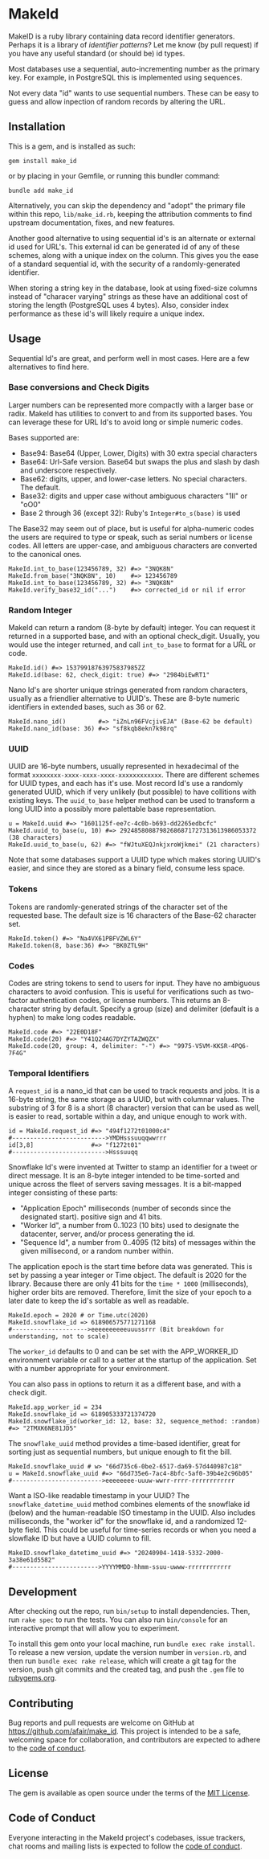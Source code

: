 # MakeId

MakeID is a ruby library containing data record identifier generators. Perhaps it is a library of _identifier patterns_?
Let me know (by pull request) if you have any useful standard (or should be) id types.

Most databases use a sequential, auto-incrementing number as the primary key. For example, in PostgreSQL this is implemented using sequences.

Not every data "id" wants to use sequential numbers. These can be easy to guess and allow inpection of random records by altering the URL.

## Installation

This is a gem, and is installed as such:

    gem install make_id

or by placing in your Gemfile, or running this bundler command:

    bundle add make_id

Alternatively, you can skip the dependency and "adopt" the primary file within this repo, `lib/make_id.rb`,
keeping the attribution comments to find upstream documentation, fixes, and new features.

Another good alternative to using sequential id's is an alternate or external id used for URL's. This external
id can be generated id of any of these schemes, along with a unique index on the column. This gives you the ease
of a standard sequential id, with the security of a randomly-generated identifier.

When storing a string key in the database, look at using fixed-size columns instead of "characer varying" strings
as these have an additional cost of storing the length (PostgreSQL uses 4 bytes). Also, consider index performance
as these id's will likely require a unique index.

## Usage

Sequential Id's are great, and perform well in most cases. Here are a few alternatives to find here.

### Base conversions and Check Digits

Larger numbers can be represented more compactly with a larger base or radix. MakeId has utilities to
convert to and from its supported bases. You can leverage these for URL Id's to avoid long or simple
numeric codes.

Bases supported are:

- Base94: Base64 (Upper, Lower, Digits) with 30 extra special characters
- Base64: Url-Safe version. Base64 but swaps the plus and slash by dash and underscore respectively.
- Base62: digits, upper, and lower-case letters. No special characters. The default.
- Base32: digits and upper case without ambiguous characters "1lI" or "oO0"
- Base 2 through 36 (except 32): Ruby's `Integer#to_s(base)` is used

The Base32 may seem out of place, but is useful for alpha-numeric codes the users are required to type or speak,
such as serial numbers or license codes.
All letters are upper-case, and ambiguous characters are converted to the canonical ones.

    MakeId.int_to_base(123456789, 32) #=> "3NQK8N"
    MakeId.from_base("3NQK8N", 10)    #=> 123456789
    MakeId.int_to_base(123456789, 32) #=> "3NQK8N"
    MakeId.verify_base32_id("...")    #=> corrected_id or nil if error

### Random Integer

MakeId can return a random (8-byte by default) integer. You can request it returned in a supported base,
and with an optional check_digit.
Usually, you would use the integer returned, and call `int_to_base` to format for a URL or code.

    MakeId.id() #=> 15379918763975837985ZZ
    MakeId.id(base: 62, check_digit: true) #=> "2984biEwRT1"

Nano Id's are shorter unique strings generated from random characters, usually as a friendlier alternative
to UUID's. These are 8-byte numeric identifiers in extended bases, such as 36 or 62.

    MakeId.nano_id()         #=> "iZnLn96FVcjivEJA" (Base-62 be default)
    MakeId.nano_id(base: 36) #=> "sf8kqb8ekn7k98rq"

### UUID

UUID are 16-byte numbers, usually represented in hexadecimal of the format `xxxxxxxx-xxxx-xxxx-xxxx-xxxxxxxxxxxx`.
There are different schemes for UUID types, and each has it's use. Most record Id's use a randomly generated UUID,
which if very unlikely (but possible) to have collitions with existing keys. The `uuid_to_base` helper method
can be used to transform a long UUID into a possibly more palettable base representation.

    u = MakeId.uuid #=> "1601125f-ee7c-4c0b-b693-dd2265edbcfc"
    MakeId.uuid_to_base(u, 10) #=> 29248580887982686871727313613986053372 (38 characters)
    MakeId.uuid_to_base(u, 62) #=> "fWJtuXEQJnkjxroWjkmei" (21 characters)

Note that some databases support a UUID type which makes storing UUID's easier, and since they are stored as a binary
field, consume less space.

### Tokens

Tokens are randomly-generated strings of the character set of the requested base.
The default size is 16 characters of the Base-62 character set.

    MakeId.token() #=> "Na4VX61PBFVZWL6Y"
    MakeId.token(8, base:36) #=> "BK0ZTL9H"

### Codes

Codes are string tokens to send to users for input. They have no ambiguous characters to avoid confusion.
This is useful for verifications such as two-factor authentication codes, or license numbers.
This returns an 8-character string by default. Specify a group (size) and delimiter (default is a hyphen)
to make long codes readable.

    MakeId.code #=> "22E0D18F"
    MakeId.code(20) #=> "Y41Q24AG7DYZYTAZWQZX"
    MakeId.code(20, group: 4, delimiter: "-") #=> "9975-V5VM-KKSR-4PQ6-7F4G"

### Temporal Identifiers

A `request_id` is a nano_id that can be used to track requests and jobs. It is a 16-byte string, the same
storage as a UUID, but with columnar values. The substring of 3 for 8 is a short (8 character) version that
can be used as well, is easier to read, sortable within a day, and unique enough to work with.

    id = MakeId.request_id #=> "494f1272t01000c4"
    #-------------------------->YMDHsssuuqqwwrrr
    id[3,8]                #=> "f1272t01"
    #-------------------------->Hsssuuqq

Snowflake Id's were invented at Twitter to stamp an identifier for a tweet or direct message.
It is an 8-byte integer intended to be time-sorted and unique across the fleet of servers saving messages.
It is a bit-mapped integer consisting of these parts:

- "Application Epoch" milliseconds (number of seconds since the designated start). positive sign and 41 bits.
- "Worker Id", a number from 0..1023 (10 bits) used to designate the datacenter, server, and/or process generating the id.
- "Sequence Id", a number from 0..4095 (12 bits) of messages within the given millisecond, or a random number within.

The application epoch is the start time before data was generated. This is set by passing a year integer or Time object.
The default is 2020 for the library. Because there are only 41 bits for the `time * 1000` (milliseconds),
higher order bits are removed. Therefore, limit the size of your epoch to a later date to keep the id's sortable as well as readable.

    MakeId.epoch = 2020 # or Time.utc(2020)
    MakeId.snowflake_id => 618906575771271168
    #--------------------->eeeeeeeeeeuuussrrr (Bit breakdown for understanding, not to scale)

The `worker_id` defaults to 0 and can be set with the APP_WORKER_ID environment variable or call
to a setter at the startup of the application. Set with a number appropriate for your environment.

You can also pass in options to return it as a different base, and with a check digit.

    MakeId.app_worker_id = 234
    MakeId.snowflake_id => 618905333721374720
    MakeId.snowflake_id(worker_id: 12, base: 32, sequence_method: :random) #=> "2TMXK6NE81JD5"

The `snowflake_uuid` method provides a time-based identifier, great for sorting just as sequential numbers, but unique enough to fit the bill.

    MakeId.snowflake_uuid # w> "66d735c6-0be2-6517-da69-57d440987c18"
    u = MakeId.snowflake_uuid #=> "66d735e6-7ac4-8bfc-5af0-39b4e2c96b05"
    #------------------------->eeeeeeee-uuuw-wwrr-rrrr-rrrrrrrrrrrr

Want a ISO-like readable timestamp in your UUID? The `snowflake_datetime_uuid` method combines elements of the
snowflake id (below) and the human-readable ISO timestamp in the UUID. Also includes milliseconds,
the "worker id" for the snowflake id, and a randomized 12-byte field. This could be useful for time-series
records or when you need a slowflake ID but have a UUID column to fill.

    MakeID.snowflake_datetime_uuid #=> "20240904-1418-5332-2000-3a38e61d5582"
    #------------------------>YYYYMMDD-hhmm-ssuu-uwww-rrrrrrrrrrrr

## Development

After checking out the repo, run `bin/setup` to install dependencies. Then, run `rake spec` to run the tests. You can also run `bin/console` for an interactive prompt that will allow you to experiment.

To install this gem onto your local machine, run `bundle exec rake install`. To release a new version, update the version number in `version.rb`, and then run `bundle exec rake release`, which will create a git tag for the version, push git commits and the created tag, and push the `.gem` file to [rubygems.org](https://rubygems.org).

## Contributing

Bug reports and pull requests are welcome on GitHub at https://github.com/afair/make_id. This project is intended to be a safe, welcoming space for collaboration, and contributors are expected to adhere to the [code of conduct](https://github.com/afair/make_id/blob/main/CODE_OF_CONDUCT.md).

## License

The gem is available as open source under the terms of the [MIT License](https://opensource.org/licenses/MIT).

## Code of Conduct

Everyone interacting in the MakeId project's codebases, issue trackers, chat rooms and mailing lists is expected to follow the [code of conduct](https://github.com/afair/make_id/blob/main/CODE_OF_CONDUCT.md).
